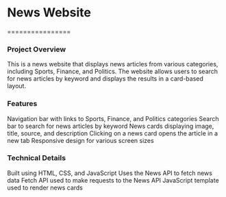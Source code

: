 # News Website
================
### Project Overview
This is a news website that displays news articles from various categories, including Sports, Finance, and Politics. The website allows users to search for news articles by keyword and displays the results in a card-based layout.

### Features
Navigation bar with links to Sports, Finance, and Politics categories
Search bar to search for news articles by keyword
News cards displaying image, title, source, and description
Clicking on a news card opens the article in a new tab
Responsive design for various screen sizes

### Technical Details
Built using HTML, CSS, and JavaScript
Uses the News API to fetch news data
Fetch API used to make requests to the News API
JavaScript template used to render news cards
